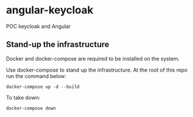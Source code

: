 # angular-keycloak
POC keycloak and Angular

## Stand-up the infrastructure
Docker and docker-compose are required to be installed on the system.

Use docker-compose to stand up the infrastructure. At the root of this repo run the command below:
```
docker-compose up -d --build
```

To take down:
```
docker-compose down
```
